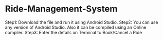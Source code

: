 # Ride-Management-System
Step1: Download the file and run it using Android Studio.
Step2: You can use any version of Android Studio. Also it can be compiled using an Online compiler.
Step3: Enter the details on Terminal to Book/Cancel a Ride

